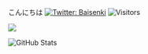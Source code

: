 こんにちは
[![Twitter: Baisenki](https://img.shields.io/twitter/follow/Baisenki?style=social)](https://twitter.com/Baisenki)
![Visitors](https://visitor-badge.glitch.me/badge?page_id=onokou&left_color=gray&right_color=blue)
 
![](https://github-profile-summary-cards.vercel.app/api/cards/profile-details?username=onokou&theme=vue)
 
![GitHub Stats](https://github-readme-stats.vercel.app/api?username=onokou&show_icons=true)
 
